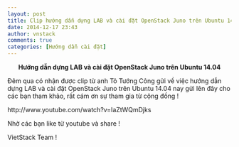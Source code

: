 ```yaml
---
layout: post
title: Clip hướng dẫn dựng LAB và cài đặt OpenStack Juno trên Ubuntu 14.04
date: 2014-12-17 23:43
author: vnstack
comments: true
categories: [Hướng dẫn cài đặt]
---
```

<p style="text-align:center;"><strong>Hướng dẫn dựng LAB và cài đặt OpenStack Juno trên Ubuntu 14.04</strong></p>
<p style="text-align:left;"></p>
<p style="text-align:left;">Đêm qua có nhận được clip từ anh Tô Tướng Công gửi về việc hướng dẫn dựng LAB và cài đặt OpenStack Juno trên Ubuntu 14.04 nay gửi lên đây cho các bạn tham khảo, rất cám ơn sự tham gia từ cộng đồng !</p>
http://www.youtube.com/watch?v=IaZtWQmDjks
<p style="text-align:left;">Nhờ các bạn like từ youtube và share !</p>
<p style="text-align:left;"></p>
<p style="text-align:left;">VietStack Team !</p>
<p style="text-align:center;"></p>
